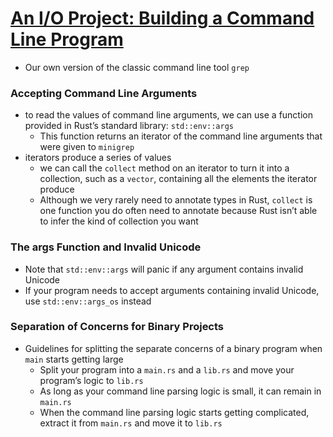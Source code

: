 # [An I/O Project: Building a Command Line Program](https://doc.rust-lang.org/book/ch12-00-an-io-project.html)

- Our own version of the classic command line tool `grep`

### Accepting Command Line Arguments
- to read the values of command line arguments, we can use a function provided in Rust’s standard library: `std::env::args`
  - This function returns an iterator of the command line arguments that were given to `minigrep`
- iterators produce a series of values
  - we can call the `collect` method on an iterator to turn it into a collection, such as a `vector`, containing all the elements the iterator produce
  - Although we very rarely need to annotate types in Rust, `collect` is one function you do often need to annotate because Rust isn’t able to infer the kind of collection you want

### The args Function and Invalid Unicode
- Note that `std::env::args` will panic if any argument contains invalid Unicode
- If your program needs to accept arguments containing invalid Unicode, use `std::env::args_os` instead

### Separation of Concerns for Binary Projects
- Guidelines for splitting the separate concerns of a binary program when `main` starts getting large
  - Split your program into a `main.rs` and a `lib.rs` and move your program’s logic to `lib.rs` 
  - As long as your command line parsing logic is small, it can remain in `main.rs`
  - When the command line parsing logic starts getting complicated, extract it from `main.rs` and move it to `lib.rs`